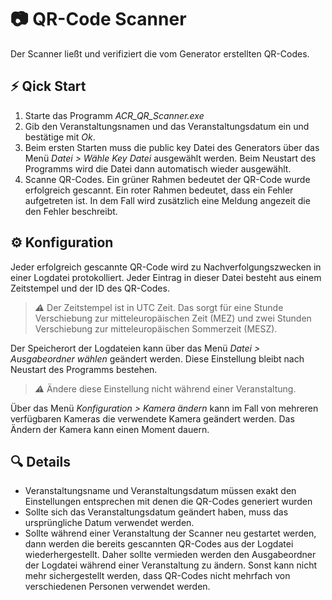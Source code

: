 # 📷 QR-Code Scanner

Der Scanner ließt und verifiziert die vom Generator erstellten QR-Codes.

## ⚡ Qick Start
1. Starte das Programm *ACR_QR_Scanner.exe*
2. Gib den Veranstaltungsnamen und das Veranstaltungsdatum ein und bestätige mit *Ok*.
3. Beim ersten Starten muss die public key Datei des Generators über das Menü *Datei > Wähle Key Datei* ausgewählt werden. Beim Neustart des Programms wird die Datei dann automatisch wieder ausgewählt.
4. Scanne QR-Codes. Ein grüner Rahmen bedeutet der QR-Code wurde erfolgreich gescannt. Ein roter Rahmen bedeutet, dass ein Fehler aufgetreten ist. In dem Fall wird zusätzlich eine Meldung angezeit die den Fehler beschreibt.

## ⚙ Konfiguration
Jeder erfolgreich gescannte QR-Code wird zu Nachverfolgungszwecken in einer Logdatei protokolliert. Jeder Eintrag in dieser Datei besteht aus einem Zeitstempel und der ID des QR-Codes.

> **_⚠️_** Der Zeitstempel ist in UTC Zeit. Das sorgt für eine Stunde Verschiebung zur mitteleuropäischen Zeit (MEZ) und zwei Stunden Verschiebung zur mitteleuropäischen Sommerzeit (MESZ).

Der Speicherort der Logdateien kann über das Menü *Datei > Ausgabeordner wählen* geändert werden. Diese Einstellung bleibt nach Neustart des Programms bestehen.

> **_⚠️_** Ändere diese Einstellung nicht während einer Veranstaltung.

Über das Menü *Konfiguration > Kamera ändern* kann im Fall von mehreren verfügbaren Kameras die verwendete Kamera geändert werden. Das Ändern der Kamera kann einen Moment dauern.

## 🔍 Details

* Veranstaltungsname und Veranstaltungsdatum müssen exakt den Einstellungen entsprechen mit denen die QR-Codes generiert wurden
* Sollte sich das Veranstaltungsdatum geändert haben, muss das ursprüngliche Datum verwendet werden.
* Sollte während einer Veranstaltung der Scanner neu gestartet werden, dann werden die bereits gescannten QR-Codes aus der Logdatei wiederhergestellt. Daher sollte vermieden werden den Ausgabeordner der Logdatei während einer Veranstaltung zu ändern. Sonst kann nicht mehr sichergestellt werden, dass QR-Codes nicht mehrfach von verschiedenen Personen verwendet werden.